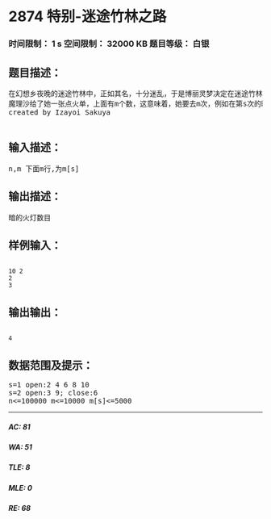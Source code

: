 # 2874 特别-迷途竹林之路   
### 时间限制： 1 s     空间限制： 32000 KB     题目等级： 白银  
## 题目描述：  

<pre>
在幻想乡夜晚的迷途竹林中，正如其名，十分迷乱，于是博丽灵梦决定在迷途竹林的小径上修筑火灯。已知路长n个单位，从1到n，每一个单位上都有一个火灯。今晚是她负责点燃火灯，作为她的好“机油”，你能帮她吗？
魔理沙给了她一张点火单，上面有m个数，这意味着，她要去m次，例如在第s次的时候，她每走到一个单位就要判断：假如所处单位好能被m[s]整除，便改变火灯的点燃状态，详看提示
created by Izayoi Sakuya

</pre>
  
  
## 输入描述：  

<pre>
n,m 下面m行,为m[s]
</pre>
  
  
## 输出描述：  

<pre>
暗的火灯数目
</pre>
  
  
## 样例输入：  

<pre><code>
10 2
2
3
</code></pre>
  
  
## 输出输出：  

<pre><code>
4
</code></pre>
  
  
## 数据范围及提示：  

<pre>
s=1 open:2 4 6 8 10
s=2 open:3 9; close:6
n<=100000 m<=10000 m[s]<=5000
</pre>
  
  
***  

##### AC: 81  
##### WA: 51  
##### TLE: 8  
##### MLE: 0  
##### RE: 68  
